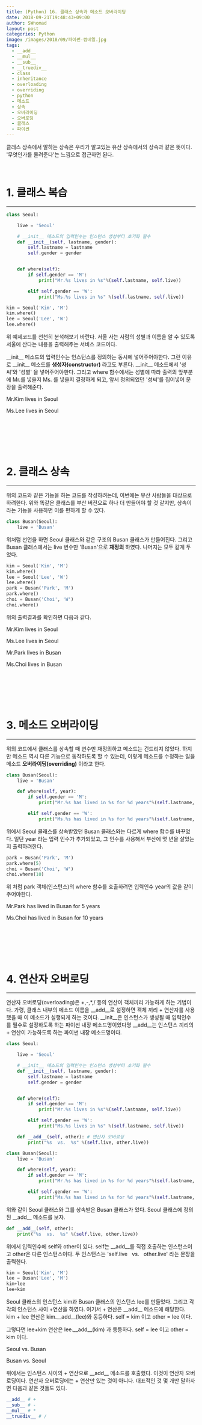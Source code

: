 ```yaml
---
title: (Python) 16. 클래스 상속과 메소드 오버라이딩
date: 2018-09-21T19:48:43+09:00
author: SWnomad
layout: post
categories: Python
image: /images/2018/09/파이썬-썸네일.jpg
tags:
  - __add__
  - __mul__
  - __sub__
  - __truediv__
  - class
  - inheritance
  - overloading
  - overriding
  - python
  - 메소드
  - 상속
  - 오버라이딩
  - 오버로딩
  - 클래스
  - 파이썬
---
```

클래스 상속에서 말하는 상속은 우리가 알고있는 유산 상속에서의 상속과 같은 뜻이다. '무엇인가를 물려준다'는 느낌으로 접근하면 된다.

&nbsp;

# 1. 클래스 복습

* * *

~~~ python
class Seoul:

    live = 'Seoul'

    # __init__ 메소드의 입력인수는 인스턴스 생성부터 초기화 필수
    def __init__(self, lastname, gender):
        self.lastname = lastname
        self.gender = gender


    def where(self):
        if self.gender == 'M':
            print("Mr.%s lives in %s"%(self.lastname, self.live))

        elif self.gender == 'W':
            print("Ms.%s lives in %s" %(self.lastname, self.live))

kim = Seoul('Kim', 'M')
kim.where()
lee = Seoul('Lee', 'W')
lee.where()
~~~

위 예제코드를 천천히 분석해보기 바란다. 서울 사는 사람의 성별과 이름을 알 수 있도록 서울에 산다는 내용을 출력해주는 서비스 코드이다.

\_\_init\_\_ 메소드의 입력인수는 인스턴스를 정의하는 동시에 넣어주어야한다. 그런 이유로 \_\_init\_\_ 메소드를 **생성자(constructor)** 라고도 부른다. \_\_init\_\_ 메소드에서 '성씨'와 '성별' 을 넣어주어야한다. 그리고 where 함수에서는 성별에 따라 출력의 앞부분에 Mr.를 넣을지 Ms. 를 넣을지 결정하게 되고, 앞서 정의되었던 '성씨'를 집어넣어 문장을 출력해준다.

Mr.Kim lives in Seoul


Ms.Lee lives in Seoul


 

&nbsp;

&nbsp;

&nbsp;

# 2. 클래스 상속

* * *

위의 코드와 같은 기능을 하는 코드를 작성하려는데, 이번에는 부산 사람들을 대상으로 하려한다. 위와 똑같은 클래스를 부산 버전으로 하나 더 만들어야 할 것 같지만, 상속이라는 기능을 사용하면 이를 편하게 할 수 있다.

~~~ python
class Busan(Seoul):
    live = 'Busan'
~~~

위처럼 선언을 하면 Seoul 클래스와 같은 구조의 Busan 클래스가 만들어진다. 그리고 Busan 클래스에서는 live 변수만 'Busan'으로 **재정의** 하였다. 나머지는 모두 같게 두었다.

~~~ python
kim = Seoul('Kim', 'M')
kim.where()
lee = Seoul('Lee', 'W')
lee.where()
park = Busan('Park', 'M')
park.where()
choi = Busan('Choi', 'W')
choi.where()
~~~

위의 출력결과를 확인하면 다음과 같다.

Mr.Kim lives in Seoul


Ms.Lee lives in Seoul


Mr.Park lives in Busan


Ms.Choi lives in Busan

&nbsp;

&nbsp;

&nbsp;

# 3. 메소드 오버라이딩

* * *

위의 코드에서 클래스를 상속할 때 변수만 재정의하고 메소드는 건드리지 않았다. 하지만 메소드 역시 다른 기능으로 동작하도록 할 수 있는데, 이렇게 메소드를 수정하는 일을 메소드 **오버라이딩(overriding)** 이라고 한다.

~~~ python
class Busan(Seoul):
    live = 'Busan'

    def where(self, year):
        if self.gender == 'M':
            print("Mr.%s has lived in %s for %d years"%(self.lastname, self.live, year))

        elif self.gender == 'W':
            print("Ms.%s has lived in %s for %d years"%(self.lastname, self.live, year))
~~~

위에서 Seoul 클래스를 상속받았던 Busan 클래스와는 다르게 where 함수를 바꾸었다. 일단 year 라는 입력 인수가 추가되었고, 그 인수를 사용해서 부산에 몇 년을 살았는지 출력하려한다.

~~~ python
park = Busan('Park', 'M')
park.where(5)
choi = Busan('Choi', 'W')
choi.where(10)
~~~

위 처럼 park 객체(인스턴스)의 where 함수를 호출하려면 입력인수 year의 값을 같이 주어야한다.

Mr.Park has lived in Busan for 5 years


Ms.Choi has lived in Busan for 10 years

&nbsp;

&nbsp;

&nbsp;

# 4. 연산자 오버로딩

* * *

연산자 오버로딩(overloading)은 +,-,*,/ 등의 연산이 객체끼리 가능하게 하는 기법이다. 가령, 클래스 내부의 메소드 이름을 \_\_add\_\_로 설정하면 객체 끼리 + 연산자를 사용 했을 때 이 메소드가 실행되게 하는 것이다. \_\_init\_\_은 인스턴스가 생성될 때 입력인수를 필수로 설정하도록 하는 파이썬 내장 메소드명이었다명 \_\_add\_\_는 인스턴스 끼리의 + 연산이 가능하도록 하는 파이썬 내장 메소드명이다.

~~~ python
class Seoul:

    live = 'Seoul'

    # __init__ 메소드의 입력인수는 인스턴스 생성부터 초기화 필수
    def __init__(self, lastname, gender):
        self.lastname = lastname
        self.gender = gender


    def where(self):
        if self.gender == 'M':
            print("Mr.%s lives in %s"%(self.lastname, self.live))

        elif self.gender == 'W':
            print("Ms.%s lives in %s" %(self.lastname, self.live))

    def __add__(self, other): # 연산자 오버로딩
        print("%s  vs.  %s" %(self.live, other.live))

class Busan(Seoul):
    live = 'Busan'

    def where(self, year):
        if self.gender == 'M':
            print("Mr.%s has lived in %s for %d years"%(self.lastname, self.live, year))

        elif self.gender == 'W':
            print("Ms.%s has lived in %s for %d years"%(self.lastname, self.live, year))
~~~

위와 같이 Seoul 클래스와 그를 상속받은 Busan 클래스가 있다. Seoul 클래스에 정의된 \_\_add\_\_ 메소드를 보자.

~~~ python
def __add__(self, other):
    print("%s  vs.  %s" %(self.live, other.live))
~~~

위에서 입력인수에 self와 other이 있다. self는 \_\_add\_\_를 직접 호출하는 인스턴스이고 other은 다른 인스턴스이다. 두 인스턴스는 'self.live   vs.   other.live' 라는 문장을 출력한다.

~~~ python
kim = Seoul('Kim', 'M')
lee = Busan('Lee', 'M')
kim+lee
lee+kim
~~~

Seoul 클래스의 인스턴스 kim과 Busan 클래스의 인스턴스 lee를 만들었다. 그리고 각각의 인스턴스 사이 +연산을 하였다. 여기서 + 연산은 \_\_add\_\_ 메소드에 해당한다. kim + lee 연산은 kim.\_\_add\_\_(lee)와 동등하다. self = kim 이고 other = lee 이다.

그렇다면 lee+kim 연산은 lee.\_\_add\_\_(kim) 과 동등하다. self = lee 이고 other = kim 이다.

Seoul  vs.  Busan


Busan  vs.  Seoul

위에서는 인스턴스 사이의 + 연산으로 \_\_add\_\_ 메소드를 호출했다. 이것이 연산자 오버로딩이다. 연산자 오버로딩에는 + 연산만 있는 것이 아니다. 대표적인 것 몇 개만 말하자면 다음과 같은 것들도 있다.

~~~ python
__add__ # +
__sub__ # -
__mul__ # *
__truediv__ # /
~~~